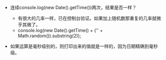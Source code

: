 * 连续console.log(new Date().getTime())两次，结果是否一样？
    - 有很大的几率一样，已在控制台验证。如果加上随机数那重复的几率就微乎其微了。
    - console.log(new Date().getTime() + ('' + Math.random()).substring(2));

* 如果运算是毫秒级别的，则打印出来的值就是一样的，因为日期精确到毫秒级。
